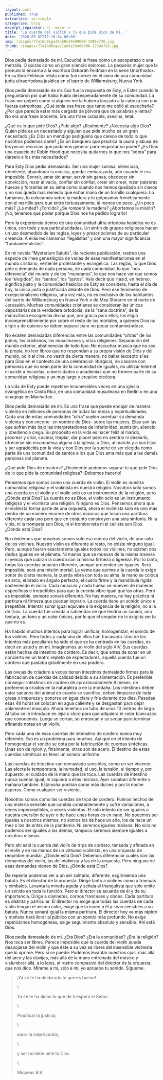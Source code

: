 ```yaml
---
layout: post
published: true
extraclass: sp-single
categories: blog
excerpt_separator: <!--more-->
title: 'La cuerda del violín y lo que pide Dios de mí. '
date: '2020-05-02T17:10:34-06:00'
img: /images/77a16d9cga21ab0e29e00690-1280x720.jpg
thumb: /images/77a16d9cga21ab0e29e00690-1280x720.jpg
---
```

Dios pedía demasiado de mí.  Escuché la frase como un escopetazo o una metralla. O quizás como un gran silencio doloroso. La pequeña mujer que la pronunció encarna a la escritora Deborah Feldman en la serie Unorthodox. En su libro Feldman relata cómo fue crecer en el seno de una comunidad judía ultraortodoxa jasídica en el barrio de Williamsburg, Nueva York. 

<!--more-->

Dios pedía demasiado de mi. Esa fue la respuesta de Esty, o Ester cuando le preguntaron por qué había huido desesperadamente de su comunidad. La frase me golpeó como si alguien me la hubiera lanzado a la cabeza con una fuerza estrepitosa. ¿Qué tenía esa frase que tanto me dolió al escucharla? ¿Por qué parecía estar más cargada de pólvora que de palabras y letras? No era una frase inocente. Era una frase culpable, asesina, letal. 

¿Qué es lo que pide Dios? ¿Pide algo? ¿Realmente? ¿Necesita algo Dios? Quien pide es un necesitado y alguien que pide mucho es un gran necesitado ¿Es Dios un mendigo pedigüeño que carece de todo lo que nosotros podemos darle? ¿Es un banquero que practica la usura y abusa de los pocos recursos que podamos generar para engordar su poder? ¿Es Dios una especie de Robin Hood que necesita quitarnos lo que nos “sobra” para dárselo a los más necesitados? 

Para Esty Dios pedía demasiado. Ser una mujer sumisa, silenciosa, obediente, abandonar la música, quedar embarazada, aún cuando le era imposible. Sonreir, amar sin amar, servir sin ganas, obedecer sin convicción, rezar al vacío, confiar sin confiar, creer sin creer, rezar palabras huecas y forzarlas en su alma como cuando nos hemos quedado sin clavos y no nos queda mas remedio que echar mano de un tornillo cualquiera. Lo tomamos, lo colocamos sobre la madera y lo golpeamos frenéticamente con el martillo para que entre tortuosamente, al menos un poco, ¿Un poco más? ¿La mitad? ¿Torcido? ¿Se romperá la madera? ¿Abortamos la misión? ¡No, tenemos que poder porque Dios nos ha pedido lograrlo!

Pero la experiencia dentro de una comunidad ultra ortodoxa hasidica no es única, con todo y sus particularidades.  Un sinfín de grupos religiosos hacen un uso desmedido de las reglas, leyes y prescripciones de su particular creencia. A ellas les llamamos “legalistas” y con una mayor significancia “fundamentalistas”.  

En mi novela “Mysterium Salutis”, de reciente publicación, rastreo una especie de línea genealógica de varias de esas manifestaciones en el mundo cristiano, vertiente protestante y evangélica. Las reglas, lo que Dios pide o demanda de cada persona, de cada comunidad, lo que “nos diferencia” del mundo y de los “mundanos”, lo que nos hace ver que somos los “elegidos”, los “santos”, los “justos”. Vale decir que Hasid, en hebreo, significa justo y la comunidad hasídica de Esty se considera, hasta el día de hoy, la única justa o justificada delante de Dios. Pero ese fenómeno de excepcionalismo religioso, una vez más, no es exclusivo de los habitantes del barrio de Williamsburg en Nueva York o de Mea Shearim en el norte de Jerusalén. Muchas comunidades cristianas se consideran las únicas depositarias de la verdadera ortodoxia, de la “sana doctrina”, de la maravillosa escogencia divina que, por gracia para ellos, los eligió incomprensiblemente por sobre el resto de los mortales, a quienes Dios no eligió y de quienes se deben separar para no pecar contaminándose. 

No existen demasiadas diferencias entre las comunidades “ultras” de los judíos, los cristianos, los musulmanes y otras religiones. Separación del mundo exterior, abstinencias de todo tipo: No escuchar música que no sea la propia, no leer libros que no respondan a su propia visión de Dios y del mundo, no ir al cine, no vestir de cierta manera, no bailar (excepto si es para Dios en el contexto de una celebración litúrgica), no casarse con personas que no sean parte de la comunidad de iguales, no utilizar internet ni asistir a escuelas, universidades o academias que no formen parte de su comunidad religiosa y un muy largo y creativo etcétera. 

La vida de Esty puede repetirse innumerables veces en una iglesia evangélica en Costa Rica, en una comunidad musulmana en Berlín o en una sinagoga en Manhattan. 

Dios pedía demasiado de mi. Es una frase que puede encajar de manera violenta en millones de personas de todas las etnias y espiritualidades. Cada una de estas comunidades “ultra” suelen acentuar su demanda violenta y con encono -en nombre de Dios- sobre las mujeres. Ellas son las que sufren más bajo las interpretaciones de inferioridad, sumisión, silencio y obediencia ciega.  Su propósito en la vida es hacer feliz al marido, procrear y criar, cocinar, limpiar, dar placer pero no sentirlo ni desearlo, ofrecerse sin recompensa alguna a la iglesia, a Dios, al marido y a sus hijos y ser agradecida por la vida y con Dios por la suerte de ser elegida como parte de una comunidad de santos a los que Dios ama más que a las demás personas del planeta. 

¿Qué pide Dios de nosotros? ¿Realmente podemos separar lo que pide Dios de lo que pide la comunidad religiosa? ¡Debemos hacerlo!

Pensemos que somos como una cuerda de violín. El violín es nuestra comunidad religiosa y el violinista es nuestra religión. Nosotros solo somos una cuerda en el violín y el violín solo es un instrumento de la religión, pero ¿Dónde está Dios? La cuerda no es Dios, el violín solo es un instrumento religioso y el violinista una religión. Ninguno es Dios. Pensemos ahora que el violinista forma parte de una orquesta, ahora el violinista solo es uno más dentro de un número enorme de otros músicos que tocan una partitura diferente cada uno pero que en conjunto construyen una sola sinfonía. Ni la viola, ni la trompeta son Dios, ni el trombonista ni el cellista son Dios. ¿Dónde está Dios? 

No olvidemos que nosotros somos solo esa cuerda del violín, de uno solo de los violines.  Nuestro violín es diferente al resto, no existe ninguno igual. Pero, aunque fueran exactamente iguales todos los violines, no existen dos dedos iguales en el planeta. Ni manos que se muevan de la misma manera ni yemas que cubran la cuerda con la misma firmeza o ligereza. Por lo tanto, todas las cuerdas sonarán diferente, aunque pretendan ser iguales. Será imposible, será una misión mortal. La yema que oprime a la cuerda le exige sonar de cierta manera, la cuerda vibra con toda su alma, la mano se coloca en arco, el brazo en ángulo perfecto, el cuello firme y la mandíbula rígida sosteniendo el violín. Cada músculo y cada hueso se mueven de maneras específicas e irrepetibles para que la cuerda vibre igual que las otras. Pero es imposible, siempre sonará diferente. No hay manera, no hay práctica ni partitura ni firmeza que puedan lograrlo. La cuerda tiene un sonido único e irrepetible. Intentar sonar igual equivale a la exigencia de la religión, no a la de Dios. La cuerda fue creada a sabiendas de que tendría un sonido, una textura, un tono y un color únicos, por lo que el creador no le exigiría ser lo que no es. 

Ha habido muchos intentos para lograr unificar, homogenizar, el sonido de los violines. Pero todos y cada uno de ellos han fracasado. Uno de los intentos más peculiares ha sido el que se ha centrado en las cuerdas, es decir en usted y en mí.  Imaginemos un violín del siglo XIV. Sus cuerdas están hechas de intestino de cordero. Es decir, que antes de sonar en un concierto en un teatro repleto de espectadores, aquella cuerda fue un cordero que pastaba grácilmente en una pradera. 

Las ovejas de criadero a veces tienen intestinos demasiado firmes para la fabricación de cuerdas de calidad debido a su alimentación. Es preferible conseguir intestinos de cordero de aproximadamente 8 meses, de preferencia criados en la naturaleza o en la montaña. Los intestinos deben estar sacados del animal en cuanto se sacrifica, deben limpiarse de toda grasa o impureza y ponerse en agua clara y fría durante dos días. Pasadas esas 48 horas se colocan en agua caliente y se desgastan para dejar solamente el músculo. Ahora tenemos un tubo de unos 10 metros de largo. Al tubo se le introduce en lejía o cloro para que adquiera el color blancuzco que conocemos. Luego se cortan, se enroscan y se secan para terminar afinando notas en un violín. 

Pero cada una de esas cuerdas de intenstino de cordero suena muy diferente. Eso es un problema para muchos. Así que en el intento de homogenizar el sonido se opta por la fabricación de cuerdas sintéticas. Unas son de nylon y, finalmente, otras son de acero. El destino de estas cuerdas sintéticas es tener un sonido uniforme.  

Las cuerdas de intestino son demasiado sensibles, como un ser viviente. Las afecta la temperatura, la humedad, el uso, la tensión, el tiempo y, por supuesto, el cuidado de la mano que las toca. Las cuerdas de intestino nunca suenan igual, ni siquiera a ellas mismas. Ayer sonaban diferente y mañana también. Estamaña podrían sonar más dulces y por la noche ásperas. Como cualquier ser viviente. 

Nosotros somos como las cuerdas de tripa de cordero. Fuimos hechos de una materia sensible que cambia constantemente y sufre variaciones, a veces imperceptibles, a veces violentas. El solo intento de ser iguales a nuestra cversión de ayer o de hace unas horas es en vano. No podemos ser iguales a nosotros mismos, no somos los de hace un año, los de hace un mes o los de antes de la pandemia. Ni seremos iguales mañana. No solo no podemos ser iguales a los demás, tampoco seremos siempre iguales a nosotros mismos. 

Pero ahí está la cuerda del violín de tripa de cordero, tensada y afinada en el violín y en las manos de un virtuoso violinista, en una orquesta de renombre mundial. ¿Dónde está Dios? Debemos diferenciar cuáles son las demandas del violín, las del violinista y las de la orquesta. Pero ninguna de esas demandas vienen de Dios. ¿Dónde está Dios? 

De repente podemos ver a un ser solitario, diferente, esgrimiendo una batuta. Es el director de la orquesta. Dirige tanto a violines como a trompas y címbalos. Levanta la mirada aguda y señala al triangulista que solo emite un sonido en toda la función. Pero el director se acuerda de él y de su importancia. Dirige a clarinetes, cornos franceses y oboes. Cada partitura es distinta y particular.  El director no exige que todas las cuerdas de cada violín tengan el mismo color, exige que lo miren a él y sean sensibles a su batuta. Nunca sonará igual la misma partitura. El director hoy va más rápido y mañana hará llorar al público con un sonido más profundo. No exige repeticiones homogéneas, exige seguimiento absoluto y sensible. Ahí está Dios. 

Dios pedía demasiado de mi. ¿Era Dios? ¿Era la comunidad? ¿Era la religión? Nos toca ser libres. Parece imposible que la cuerda del violín pueda despojarse del violín y que éste a su vez se libere del insensible violinista que lo oprime. Pero sí se puede. Podemos levantar nuestros ojos, más allá del arco y las clavijas, más allá de la mano entrenada del músico y vislumbrar allá, a lo lejos, el rostro compasivo del director de la orquesta, que nos dice. Mírame a mi, solo a mi, yo apruebo tu sonido. Sígueme. 



> ¡Ya se te ha declarado lo que es bueno!
>
> \
>
>
> Ya se te ha dicho lo que de ti espera el Señor:
>
> \
>
>
> Practicar la justicia,
>
> \
>
>
> amar la misericordia,
>
> \
>
>
>  y ser humilde ante tu Dios.
>
> \
>
>
> Miqueas 6:8
>
>
